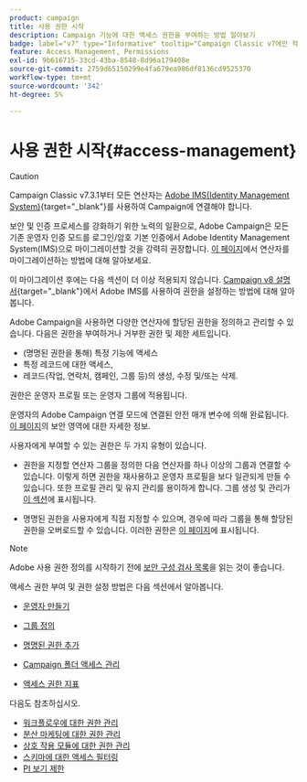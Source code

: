 ```yaml
---
product: campaign
title: 사용 권한 시작
description: Campaign 기능에 대한 액세스 권한을 부여하는 방법 알아보기
badge: label="v7" type="Informative" tooltip="Campaign Classic v7에만 적용"
feature: Access Management, Permissions
exl-id: 9b616715-33cd-43ba-8548-8d96a179408e
source-git-commit: 2759d65150299e4fa679ea986df8136cd9525370
workflow-type: tm+mt
source-wordcount: '342'
ht-degree: 5%

---
```


# 사용 권한 시작{#access-management}


>[!CAUTION]
>
>Campaign Classic v7.3.1부터 모든 연산자는 [Adobe IMS(Identity Management System)](https://helpx.adobe.com/kr/enterprise/using/identity.html){target="_blank"}를 사용하여 Campaign에 연결해야 합니다.
>
>보안 및 인증 프로세스를 강화하기 위한 노력의 일환으로, Adobe Campaign은 모든 기존 운영자 인증 모드를 로그인/암호 기본 인증에서 Adobe Identity Management System(IMS)으로 마이그레이션할 것을 강력히 권장합니다. [이 페이지](../../technotes/using/migrate-users-to-ims.md)에서 연산자를 마이그레이션하는 방법에 대해 알아보세요.
> 
>이 마이그레이션 후에는 다음 섹션이 더 이상 적용되지 않습니다.  [Campaign v8 설명서](https://experienceleague.adobe.com/docs/campaign/campaign-v8/admin/permissions/gs-permissions.html?lang=ko){target="_blank"}에서 Adobe IMS를 사용하여 권한을 설정하는 방법에 대해 알아봅니다.


Adobe Campaign을 사용하면 다양한 연산자에 할당된 권한을 정의하고 관리할 수 있습니다. 다음은 권한을 부여하거나 거부한 권한 및 제한 세트입니다.

* (명명된 권한을 통해) 특정 기능에 액세스
* 특정 레코드에 대한 액세스,
* 레코드(작업, 연락처, 캠페인, 그룹 등)의 생성, 수정 및/또는 삭제.

권한은 운영자 프로필 또는 운영자 그룹에 적용됩니다.

운영자의 Adobe Campaign 연결 모드에 연결된 안전 매개 변수에 의해 완료됩니다. [이 페이지](../../installation/using/security-zones.md)의 보안 영역에 대한 자세한 정보.

사용자에게 부여할 수 있는 권한은 두 가지 유형이 있습니다.

* 권한을 지정할 연산자 그룹을 정의한 다음 연산자를 하나 이상의 그룹과 연결할 수 있습니다. 이렇게 하면 권한을 재사용하고 운영자 프로필을 보다 일관되게 만들 수 있습니다. 또한 프로필 관리 및 유지 관리를 용이하게 합니다. 그룹 생성 및 관리가 [이 섹션](access-management-groups.md)에 표시됩니다.

* 명명된 권한을 사용자에게 직접 지정할 수 있으며, 경우에 따라 그룹을 통해 할당된 권한을 오버로드할 수 있습니다. 이러한 권한은 [이 페이지](access-management-named-rights.md)에 표시됩니다.

>[!NOTE]
>
>Adobe 사용 권한 정의를 시작하기 전에 [보안 구성 검사 목록](https://helpx.adobe.com/kr/campaign/kb/acc-security.html)을 읽는 것이 좋습니다.

액세스 권한 부여 및 권한 설정 방법은 다음 섹션에서 알아봅니다.

* [운영자 만들기](access-management-operators.md)

* [그룹 정의](access-management-groups.md)

* [명명된 권한 추가](access-management-named-rights.md)

* [Campaign 폴더 액세스 관리](access-management-folders.md)

* [액세스 권한 지표](access-management-named-rights.md#access-rights-matrix)


다음도 참조하십시오.

* [워크플로우에 대한 권한 관리](../../workflow/using/managing-rights.md)
* [분산 마케팅에 대한 권한 관리](../../distributed/using/about-distributed-marketing.md#operators-and-entities)
* [상호 작용 모듈에 대한 권한 관리](../../interaction/using/operator-profiles.md)
* [스키마에 대한 액세스 필터링](../../configuration/using/filtering-schemas.md)
* [PI 보기 제한](../../configuration/using/restricting-pii-view.md)
